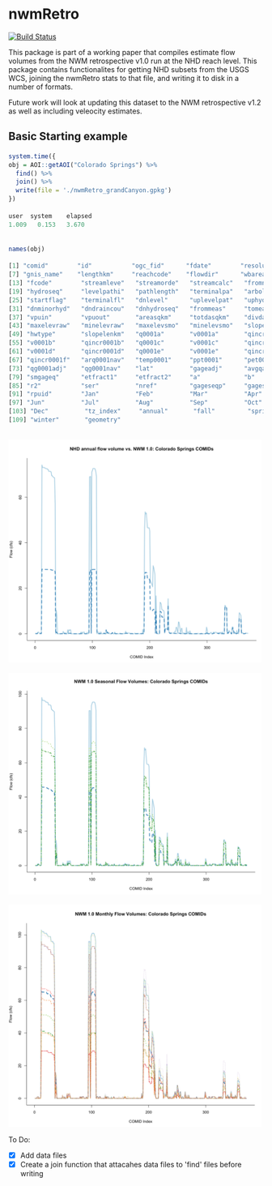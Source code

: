 # nwmRetro

[![Build Status](https://travis-ci.org/mikejohnson51/nwmRetro.svg?branch=master)](https://travis-ci.org/mikejohnson51/nwmRetro)

This package is part of a working paper that compiles estimate flow volumes from the NWM retrospective v1.0 run at the NHD reach level. This package contains functionalites for  getting NHD subsets from the USGS WCS, joining the nwmRetro stats to that file, and writing it to disk in a number of formats. 

Future work will look at updating this dataset to the NWM retrospective v1.2 as well as including veleocity estimates.

## Basic Starting example

```r
system.time({
obj = AOI::getAOI("Colorado Springs") %>% 
  find() %>% 
  join() %>% 
  write(file = './nwmRetro_grandCanyon.gpkg')
})

user  system    elapsed 
1.009   0.153   3.670  

```

```r

names(obj)

[1] "comid"        "id"           "ogc_fid"      "fdate"        "resolution"   "gnis_id"     
[7] "gnis_name"    "lengthkm"     "reachcode"    "flowdir"      "wbareacomi"   "ftype"       
[13] "fcode"        "streamleve"   "streamorde"   "streamcalc"   "fromnode"     "tonode"      
[19] "hydroseq"     "levelpathi"   "pathlength"   "terminalpa"   "arbolatesu"   "divergence"  
[25] "startflag"    "terminalfl"   "dnlevel"      "uplevelpat"   "uphydroseq"   "dnlevelpat"  
[31] "dnminorhyd"   "dndraincou"   "dnhydroseq"   "frommeas"     "tomeas"       "rtndiv"      
[37] "vpuin"        "vpuout"       "areasqkm"     "totdasqkm"    "divdasqkm"    "hwnodesqkm"  
[43] "maxelevraw"   "minelevraw"   "maxelevsmo"   "minelevsmo"   "slope"        "elevfixed"   
[49] "hwtype"       "slopelenkm"   "q0001a"       "v0001a"       "qincr0001a"   "q0001b"      
[55] "v0001b"       "qincr0001b"   "q0001c"       "v0001c"       "qincr0001c"   "q0001d"      
[61] "v0001d"       "qincr0001d"   "q0001e"       "v0001e"       "qincr0001e"   "q0001f"      
[67] "qincr0001f"   "arq0001nav"   "temp0001"     "ppt0001"      "pet0001"      "qloss0001"   
[73] "qg0001adj"    "qg0001nav"    "lat"          "gageadj"      "avgqadj"      "smgageid"    
[79] "smgageq"      "etfract1"     "etfract2"     "a"            "b"            "bcf"         
[85] "r2"           "ser"          "nref"         "gageseqp"     "gageseq"      "shape_length"
[91] "rpuid"        "Jan"          "Feb"          "Mar"          "Apr"          "May"         
[97] "Jun"          "Jul"          "Aug"          "Sep"          "Oct"          "Nov"         
[103] "Dec"          "tz_index"     "annual"       "fall"         "spring"       "summer"      
[109] "winter"       "geometry"    

```

<br>
<img src="man/figures/nhdVSnwm.png" width=500 />
<br>

<br>
<img src="man/figures/seasonal.png" width=500 />
<br>

<br>
<img src="man/figures/monthly.png" width=500 />
<br>


To Do:

- [X]  Add data files
- [X] Create a join function that attacahes data files to 'find' files before writing
